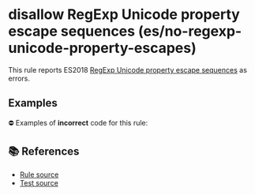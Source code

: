 # disallow RegExp Unicode property escape sequences (es/no-regexp-unicode-property-escapes)

This rule reports ES2018 [RegExp Unicode property escape sequences](https://github.com/tc39/proposal-regexp-unicode-property-escapes#readme) as errors.

## Examples

⛔ Examples of **incorrect** code for this rule:

<eslint-playground type="bad" code="/*eslint es/no-regexp-unicode-property-escapes: error */
const r1 = /\p{Script=Hiragana}+/u
" />

## 📚 References

- [Rule source](https://github.com/mysticatea/eslint-plugin-es/blob/v2.0.0/lib/rules/no-regexp-unicode-property-escapes.js)
- [Test source](https://github.com/mysticatea/eslint-plugin-es/blob/v2.0.0/tests/lib/rules/no-regexp-unicode-property-escapes.js)
